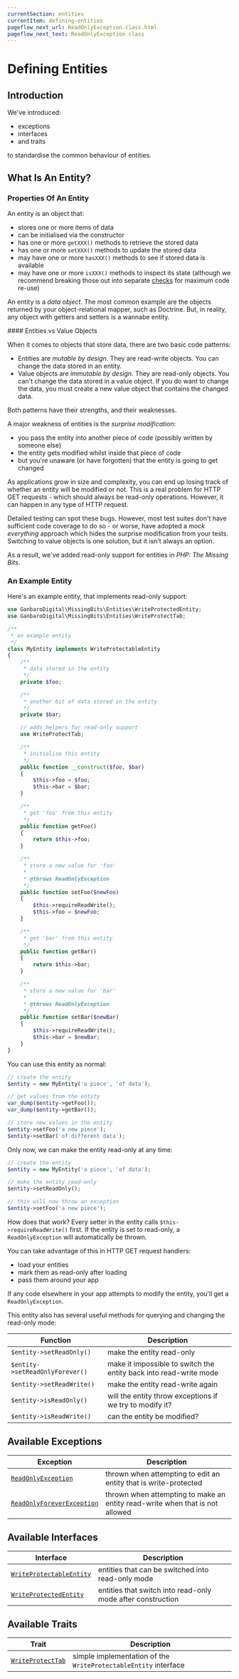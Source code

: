 ```yaml
---
currentSection: entities
currentItem: defining-entities
pageflow_next_url: ReadOnlyException.class.html
pageflow_next_text: ReadOnlyException class
---
```


# Defining Entities

## Introduction

We've introduced:

* exceptions
* interfaces
* and traits

to standardise the common behaviour of entities.

## What Is An Entity?

### Properties Of An Entity

An entity is an object that:

* stores one or more items of data
* can be initialised via the constructor
* has one or more `getXXX()` methods to retrieve the stored data
* has one or more `setXXX()` methods to update the stored data
* may have one or more `hasXXX()` methods to see if stored data is available
* may have one or more `isXXX()` methods to inspect its state (although we recommend breaking those out into separate [checks](../checks/index.html) for maximum code re-use)

An entity is a _data object_. The most common example are the objects returned by your object-relational mapper, such as Doctrine. But, in reality, any object with getters and setters is a wannabe entity.

<div class="callout info" markdown="1">
#### Entities vs Value Objects

When it comes to objects that store data, there are two basic code patterns:

* Entities are _mutable by design_. They are read-write objects. You can change the data stored in an entity.
* Value objects are _immutable by design_. They are read-only objects. You can't change the data stored in a value object. If you do want to change the data, you must create a new value object that contains the changed data.

Both patterns have their strengths, and their weaknesses.

A major weakness of entities is the _surprise modification_:

* you pass the entity into another piece of code (possibly written by someone else)
* the entity gets modified whilst inside that piece of code
* but you're unaware (or have forgotten) that the entity is going to get changed

As applications grow in size and complexity, you can end up losing track of whether an entity will be modified or not. This is a real problem for HTTP GET requests - which should always be read-only operations. However, it can happen in any type of HTTP request.

Detailed testing can spot these bugs. However, most test suites don't have sufficient code coverage to do so - or worse, have adopted a _mock everything_ approach which hides the surprise modification from your tests. Switching to value objects is one solution, but it isn't always an option.

As a result, we've added read-only support for entities in _PHP: The Missing Bits_.
</div>

### An Example Entity

Here's an example entity, that implements read-only support:

```php
use GanbaroDigital\MissingBits\Entities\WriteProtectedEntity;
use GanbaroDigital\MissingBits\Entities\WriteProtectTab;

/**
 * an example entity
 */
class MyEntity implements WriteProtectableEntity
{
    /**
     * data stored in the entity
     */
    private $foo;

    /**
     * another bit of data stored in the entity
     */
    private $bar;

    // adds helpers for read-only support
    use WriteProtectTab;

    /**
     * initialise this entity
     */
    public function __construct($foo, $bar)
    {
        $this->foo = $foo;
        $this->bar = $bar;
    }

    /**
     * get 'foo' from this entity
     */
    public function getFoo()
    {
        return $this->foo;
    }

    /**
     * store a new value for 'foo'
     *
     * @throws ReadOnlyException
     */
    public function setFoo($newFoo)
    {
        $this->requireReadWrite();
        $this->foo = $newFoo;
    }

    /**
     * get 'bar' from this entity
     */
    public function getBar()
    {
        return $this->bar;
    }

    /**
     * store a new value for 'bar'
     *
     * @throws ReadOnlyException
     */
    public function setBar($newBar)
    {
        $this->requireReadWrite();
        $this->bar = $newBar;
    }
}
```

You can use this entity as normal:

```php
// create the entity
$entity = new MyEntity('a piece', 'of data');

// get values from the entity
var_dump($entity->getFoo());
var_dump($entity->getBar());

// store new values in the entity
$entity->setFoo('a new piece');
$entity->setBar('of different data');
```

Only now, we can make the entity read-only at any time:

```php
// create the entity
$entity = new MyEntity('a piece', 'of data');

// make the entity read-only
$entity->setReadOnly();

// this will now throw an exception
$entity->setFoo('a new piece');
```

How does that work? Every setter in the entity calls `$this->requireReadWrite()` first. If the entity is set to read-only, a `ReadOnlyException` will automatically be thrown.

You can take advantage of this in HTTP GET request handlers:

* load your entities
* mark them as read-only after loading
* pass them around your app

If any code elsewhere in your app attempts to modify the entity, you'll get a `ReadOnlyException`.

This entity also has several useful methods for querying and changing the read-only mode:

Function | Description
---------|------------
`$entity->setReadOnly()` | make the entity read-only
`$entity->setReadOnlyForever()` | make it impossible to switch the entity back into read-write mode
`$entity->setReadWrite()` | make the entity read-write again
`$entity->isReadOnly()` | will the entity throw exceptions if we try to modify it?
`$entity->isReadWrite()` | can the entity be modified?

## Available Exceptions

Exception | Description
----------|------------
[`ReadOnlyException`](ReadOnlyException.class.html) | thrown when attempting to edit an entity that is write-protected
[`ReadOnlyForeverException`](ReadOnlyForeverException.class.html) | thrown when attempting to make an entity read-write when that is not allowed

## Available Interfaces

Interface | Description
----------|------------
[`WriteProtectableEntity`](WriteProtectableEntity.class.html) | entities that can be switched into read-only mode
[`WriteProtectedEntity`](WriteProtectedEntity.class.html) | entities that switch into read-only mode after construction

## Available Traits

Trait | Description
------|------------
[`WriteProtectTab`](WriteProtectTab.trait.html) | simple implementation of the `WriteProtectableEntity` interface

